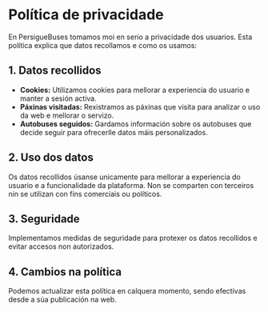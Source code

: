# Política de privacidade

En PersigueBuses tomamos moi en serio a privacidade dos usuarios. Esta política explica que datos recollamos e como os usamos:

## 1. Datos recollidos

- **Cookies:** Utilizamos cookies para mellorar a experiencia do usuario e manter a sesión activa.  
- **Páxinas visitadas:** Rexistramos as páxinas que visita para analizar o uso da web e mellorar o servizo.  
- **Autobuses seguidos:** Gardamos información sobre os autobuses que decide seguir para ofrecerlle datos máis personalizados.

## 2. Uso dos datos

Os datos recollidos úsanse unicamente para mellorar a experiencia do usuario e a funcionalidade da plataforma. Non se comparten con terceiros nin se utilizan con fins comerciais ou políticos.

## 3. Seguridade

Implementamos medidas de seguridade para protexer os datos recollidos e evitar accesos non autorizados.

## 4. Cambios na política

Podemos actualizar esta política en calquera momento, sendo efectivas desde a súa publicación na web.
